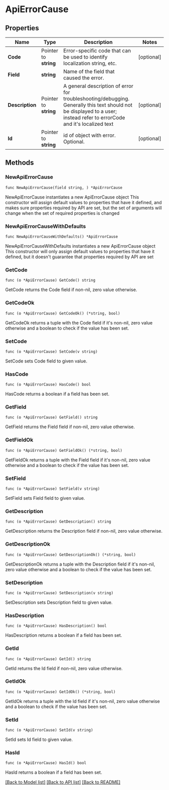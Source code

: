 # ApiErrorCause

## Properties

Name | Type | Description | Notes
------------ | ------------- | ------------- | -------------
**Code** | Pointer to **string** | Error-specific code that can be used to identify localization string, etc. | [optional] 
**Field** | **string** | Name of the field that caused the error. | 
**Description** | Pointer to **string** | A general description of error for troubleshooting/debugging. Generally this text should not be displayed to a user; instead refer to errorCode and it&#39;s localized text | [optional] 
**Id** | Pointer to **string** | id of object with error. Optional. | [optional] 

## Methods

### NewApiErrorCause

`func NewApiErrorCause(field string, ) *ApiErrorCause`

NewApiErrorCause instantiates a new ApiErrorCause object
This constructor will assign default values to properties that have it defined,
and makes sure properties required by API are set, but the set of arguments
will change when the set of required properties is changed

### NewApiErrorCauseWithDefaults

`func NewApiErrorCauseWithDefaults() *ApiErrorCause`

NewApiErrorCauseWithDefaults instantiates a new ApiErrorCause object
This constructor will only assign default values to properties that have it defined,
but it doesn't guarantee that properties required by API are set

### GetCode

`func (o *ApiErrorCause) GetCode() string`

GetCode returns the Code field if non-nil, zero value otherwise.

### GetCodeOk

`func (o *ApiErrorCause) GetCodeOk() (*string, bool)`

GetCodeOk returns a tuple with the Code field if it's non-nil, zero value otherwise
and a boolean to check if the value has been set.

### SetCode

`func (o *ApiErrorCause) SetCode(v string)`

SetCode sets Code field to given value.

### HasCode

`func (o *ApiErrorCause) HasCode() bool`

HasCode returns a boolean if a field has been set.

### GetField

`func (o *ApiErrorCause) GetField() string`

GetField returns the Field field if non-nil, zero value otherwise.

### GetFieldOk

`func (o *ApiErrorCause) GetFieldOk() (*string, bool)`

GetFieldOk returns a tuple with the Field field if it's non-nil, zero value otherwise
and a boolean to check if the value has been set.

### SetField

`func (o *ApiErrorCause) SetField(v string)`

SetField sets Field field to given value.


### GetDescription

`func (o *ApiErrorCause) GetDescription() string`

GetDescription returns the Description field if non-nil, zero value otherwise.

### GetDescriptionOk

`func (o *ApiErrorCause) GetDescriptionOk() (*string, bool)`

GetDescriptionOk returns a tuple with the Description field if it's non-nil, zero value otherwise
and a boolean to check if the value has been set.

### SetDescription

`func (o *ApiErrorCause) SetDescription(v string)`

SetDescription sets Description field to given value.

### HasDescription

`func (o *ApiErrorCause) HasDescription() bool`

HasDescription returns a boolean if a field has been set.

### GetId

`func (o *ApiErrorCause) GetId() string`

GetId returns the Id field if non-nil, zero value otherwise.

### GetIdOk

`func (o *ApiErrorCause) GetIdOk() (*string, bool)`

GetIdOk returns a tuple with the Id field if it's non-nil, zero value otherwise
and a boolean to check if the value has been set.

### SetId

`func (o *ApiErrorCause) SetId(v string)`

SetId sets Id field to given value.

### HasId

`func (o *ApiErrorCause) HasId() bool`

HasId returns a boolean if a field has been set.


[[Back to Model list]](../README.md#documentation-for-models) [[Back to API list]](../README.md#documentation-for-api-endpoints) [[Back to README]](../README.md)


